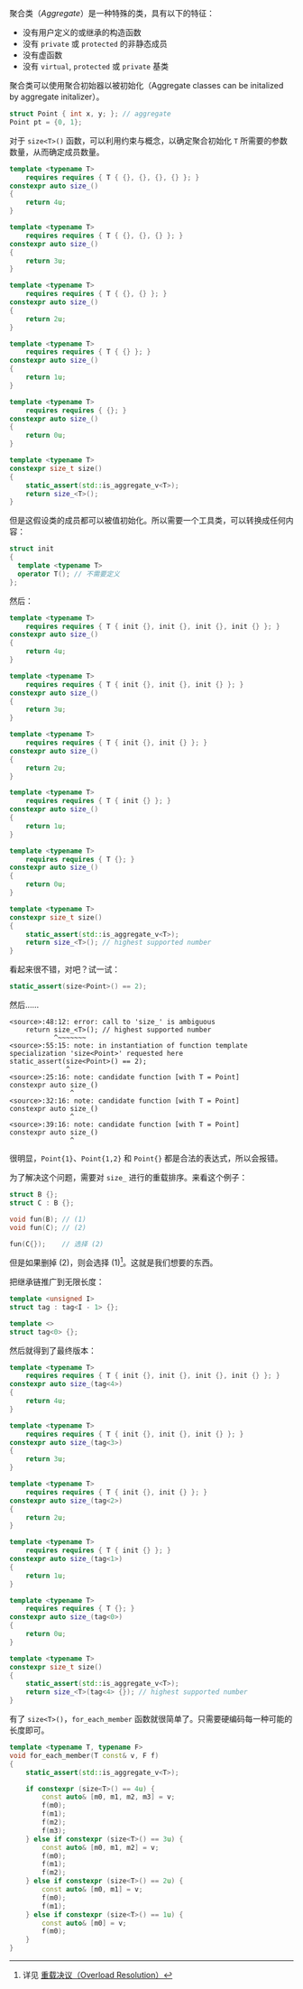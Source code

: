 聚合类（*Aggregate*）是一种特殊的类，具有以下的特征：

* 没有用户定义的或继承的构造函数
* 没有 `private` 或 `protected` 的非静态成员
* 没有虚函数
* 没有 `virtual`, `protected` 或 `private` 基类

聚合类可以使用聚合初始器以被初始化（Aggregate classes can be initalized by aggregate initalizer）。

```cpp
struct Point { int x, y; }; // aggregate
Point pt = {0, 1};
```

对于 `size<T>()` 函数，可以利用约束与概念，以确定聚合初始化 `T` 所需要的参数数量，从而确定成员数量。

```cpp
template <typename T>
    requires requires { T { {}, {}, {}, {} }; }
constexpr auto size_()
{
    return 4u;
}

template <typename T>
    requires requires { T { {}, {}, {} }; }
constexpr auto size_()
{
    return 3u;
}

template <typename T>
    requires requires { T { {}, {} }; }
constexpr auto size_()
{
    return 2u;
}

template <typename T>
    requires requires { T { {} }; }
constexpr auto size_()
{
    return 1u;
}

template <typename T>
    requires requires { {}; }
constexpr auto size_()
{
    return 0u;
}

template <typename T>
constexpr size_t size()
{
    static_assert(std::is_aggregate_v<T>);
    return size_<T>();
}
```

但是这假设类的成员都可以被值初始化。所以需要一个工具类，可以转换成任何内容：

```cpp
struct init
{
  template <typename T>
  operator T(); // 不需要定义
};
```

然后：

```cpp
template <typename T>
    requires requires { T { init {}, init {}, init {}, init {} }; }
constexpr auto size_()
{
    return 4u;
}

template <typename T>
    requires requires { T { init {}, init {}, init {} }; }
constexpr auto size_()
{
    return 3u;
}

template <typename T>
    requires requires { T { init {}, init {} }; }
constexpr auto size_()
{
    return 2u;
}

template <typename T>
    requires requires { T { init {} }; }
constexpr auto size_()
{
    return 1u;
}

template <typename T>
    requires requires { T {}; }
constexpr auto size_()
{
    return 0u;
}

template <typename T>
constexpr size_t size()
{
    static_assert(std::is_aggregate_v<T>);
    return size_<T>(); // highest supported number
}
```

看起来很不错，对吧？试一试：

```cpp
static_assert(size<Point>() == 2);
```

然后……

```
<source>:48:12: error: call to 'size_' is ambiguous
    return size_<T>(); // highest supported number
           ^~~~~~~~
<source>:55:15: note: in instantiation of function template specialization 'size<Point>' requested here
static_assert(size<Point>() == 2);
              ^
<source>:25:16: note: candidate function [with T = Point]
constexpr auto size_()
               ^
<source>:32:16: note: candidate function [with T = Point]
constexpr auto size_()
               ^
<source>:39:16: note: candidate function [with T = Point]
constexpr auto size_()
               ^
```

很明显，`Point{1}`、`Point{1,2}` 和 `Point{}` 都是合法的表达式，所以会报错。

为了解决这个问题，需要对 `size_` 进行的重载排序。来看这个例子：

```cpp
struct B {};
struct C : B {};

void fun(B); // (1)
void fun(C); // (2)

fun(C{});    // 选择 (2)
```

但是如果删掉 (2)，则会选择 (1)[^1]。这就是我们想要的东西。

把继承链推广到无限长度：

```cpp
template <unsigned I>
struct tag : tag<I - 1> {};

template <>
struct tag<0> {};
```

然后就得到了最终版本：

```cpp
template <typename T>
    requires requires { T { init {}, init {}, init {}, init {} }; }
constexpr auto size_(tag<4>)
{
    return 4u;
}

template <typename T>
    requires requires { T { init {}, init {}, init {} }; }
constexpr auto size_(tag<3>)
{
    return 3u;
}

template <typename T>
    requires requires { T { init {}, init {} }; }
constexpr auto size_(tag<2>)
{
    return 2u;
}

template <typename T>
    requires requires { T { init {} }; }
constexpr auto size_(tag<1>)
{
    return 1u;
}

template <typename T>
    requires requires { T {}; }
constexpr auto size_(tag<0>)
{
    return 0u;
}

template <typename T>
constexpr size_t size()
{
    static_assert(std::is_aggregate_v<T>);
    return size_<T>(tag<4> {}); // highest supported number
}
```

有了 `size<T>()`，`for_each_member` 函数就很简单了。只需要硬编码每一种可能的长度即可。

```cpp
template <typename T, typename F>
void for_each_member(T const& v, F f)
{
    static_assert(std::is_aggregate_v<T>);

    if constexpr (size<T>() == 4u) {
        const auto& [m0, m1, m2, m3] = v;
        f(m0);
        f(m1);
        f(m2);
        f(m3);
    } else if constexpr (size<T>() == 3u) {
        const auto& [m0, m1, m2] = v;
        f(m0);
        f(m1);
        f(m2);
    } else if constexpr (size<T>() == 2u) {
        const auto& [m0, m1] = v;
        f(m0);
        f(m1);
    } else if constexpr (size<T>() == 1u) {
        const auto& [m0] = v;
        f(m0);
    }
}
```

[^1]: 详见 [重载决议（Overload Resolution）](https://en.cppreference.com/w/cpp/language/overload_resolution)
